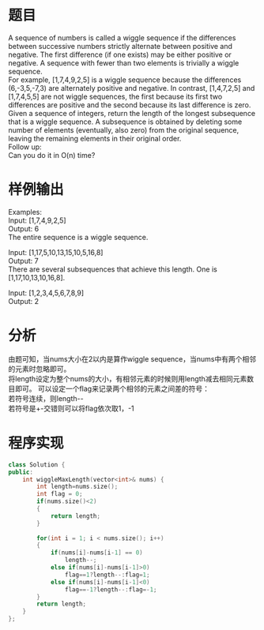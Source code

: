 # 题目
A sequence of numbers is called a wiggle sequence if the differences between successive numbers strictly alternate between positive and negative. The first difference (if one exists) may be either positive or negative. A sequence with fewer than two elements is trivially a wiggle sequence.\
For example, [1,7,4,9,2,5] is a wiggle sequence because the differences (6,-3,5,-7,3) are alternately positive and negative. In contrast, [1,4,7,2,5] and [1,7,4,5,5] are not wiggle sequences, the first because its first two differences are positive and the second because its last difference is zero.\
Given a sequence of integers, return the length of the longest subsequence that is a wiggle sequence. A subsequence is obtained by deleting some number of elements (eventually, also zero) from the original sequence, leaving the remaining elements in their original order.\
Follow up:\
Can you do it in O(n) time? 
# 样例输出
Examples:\
Input: [1,7,4,9,2,5]\
Output: 6\
The entire sequence is a wiggle sequence.

Input: [1,17,5,10,13,15,10,5,16,8]\
Output: 7\
There are several subsequences that achieve this length. One is [1,17,10,13,10,16,8].

Input: [1,2,3,4,5,6,7,8,9]\
Output: 2
# 分析
由题可知，当nums大小在2以内是算作wiggle sequence，当nums中有两个相邻的元素时忽略即可。\
将length设定为整个nums的大小，有相邻元素的时候则用length减去相同元素数目即可。
可以设定一个flag来记录两个相邻的元素之间差的符号：\
若符号连续，则length--\
若符号是+-交错则可以将flag依次取1，-1
# 程序实现
```cpp
class Solution {
public:
    int wiggleMaxLength(vector<int>& nums) {
        int length=nums.size();
        int flag = 0;
        if(nums.size()<2)
        {
            return length;
        }
      
        for(int i = 1; i < nums.size(); i++)
        {
            if(nums[i]-nums[i-1] == 0) 
                length--;
            else if(nums[i]-nums[i-1]>0) 
                flag==1?length--:flag=1;
            else if(nums[i]-nums[i-1]<0)
                flag==-1?length--:flag=-1;
        }
        return length;
    }
};
```